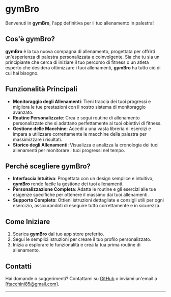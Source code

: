 # gymBro

Benvenuti in **gymBro**, l'app definitiva per il tuo allenamento in palestra!

## Cos'è gymBro?

**gymBro** è la tua nuova compagna di allenamento, progettata per offrirti un'esperienza di palestra personalizzata e coinvolgente. Sia che tu sia un principiante che cerca di iniziare il tuo percorso di fitness o un atleta esperto che desidera ottimizzare i tuoi allenamenti, **gymBro** ha tutto ciò di cui hai bisogno.

## Funzionalità Principali

- **Monitoraggio degli Allenamenti**: Tieni traccia dei tuoi progressi e migliora le tue prestazioni con il nostro sistema di monitoraggio avanzato.
- **Routine Personalizzate**: Crea e segui routine di allenamento personalizzate che si adattano perfettamente ai tuoi obiettivi di fitness.
- **Gestione delle Macchine**: Accedi a una vasta libreria di esercizi e impara a utilizzare correttamente le macchine della palestra per massimizzare i risultati.
- **Storico degli Allenamenti**: Visualizza e analizza la cronologia dei tuoi allenamenti per monitorare i tuoi progressi nel tempo.

## Perché scegliere gymBro?

- **Interfaccia Intuitiva**: Progettata con un design semplice e intuitivo, **gymBro** rende facile la gestione dei tuoi allenamenti.
- **Personalizzazione Completa**: Adatta le routine e gli esercizi alle tue esigenze specifiche per ottenere il massimo dai tuoi allenamenti.
- **Supporto Completo**: Ottieni istruzioni dettagliate e consigli utili per ogni esercizio, assicurandoti di eseguire tutto correttamente e in sicurezza.

## Come Iniziare

1. Scarica **gymBro** dal tuo app store preferito.
2. Segui le semplici istruzioni per creare il tuo profilo personalizzato.
3. Inizia a esplorare le funzionalità e crea la tua prima routine di allenamento.

## Contatti

Hai domande o suggerimenti? Contattami su [GitHub](https://github.com/edenazord) o inviami un'email a [ftacchini85@gmail.com].

---

